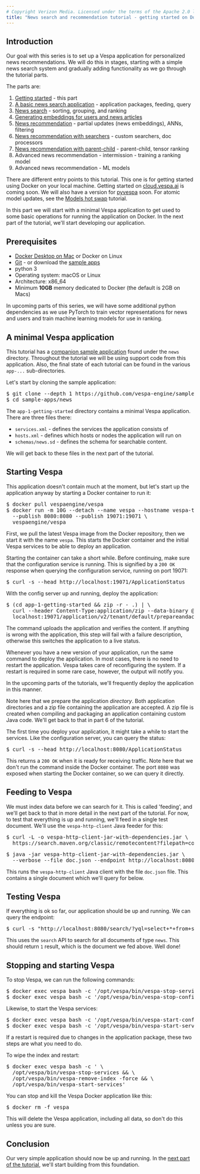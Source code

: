 ```yaml
---
# Copyright Verizon Media. Licensed under the terms of the Apache 2.0 license. See LICENSE in the project root.
title: "News search and recommendation tutorial - getting started on Docker"
---
```


## Introduction

Our goal with this series is to set up a Vespa application for personalized
news recommendations. We will do this in stages, starting with a simple news
search system and gradually adding functionality as we go through the
tutorial parts.

The parts are:  

1. [Getting started](news-1-getting-started.html) - this part
2. [A basic news search application](news-2-basic-feeding-and-query.html) - application packages, feeding, query
3. [News search](news-3-searching.html) - sorting, grouping, and ranking
4. [Generating embeddings for users and news articles](news-4-embeddings.html)
5. [News recommendation](news-5-recommendation.html) - partial updates (news embeddings), ANNs, filtering
6. [News recommendation with searchers](news-6-recommendation-with-searchers.html) - custom searchers, doc processors
7. [News recommendation with parent-child](news-7-recommendation-with-parent-child.html) - parent-child, tensor ranking
8. Advanced news recommendation - intermission - training a ranking model
9. Advanced news recommendation - ML models

There are different entry points to this tutorial. This one is for getting
started using Docker on your local machine. Getting started on 
[cloud.vespa.ai](https://cloud.vespa.ai) is coming soon. We will also have a
version for [pyvespa](https://github.com/vespa-engine/pyvespa) soon.
For atomic model updates, see the [Models hot swap](models-hot-swap.html) tutorial.

In this part we will start with a minimal Vespa application to
get used to some basic operations for running the application on Docker.
In the next part of the tutorial, we'll start developing our application.

## Prerequisites

- [Docker Desktop on Mac](https://docs.docker.com/docker-for-mac/install) 
  or Docker on Linux
- [Git](https://git-scm.com/downloads) - or download the
  [sample apps](https://github.com/vespa-engine/sample-apps/archive/master.zip)
- python 3
- Operating system: macOS or Linux
- Architecture: x86_64
- Minimum **10GB** memory dedicated to Docker (the default is 2GB on Macs)

In upcoming parts of this series, we will have some additional python
dependencies as we use PyTorch to train vector representations for news and
users and train machine learning models for use in ranking.

## A minimal Vespa application

This tutorial has a [companion sample application](https://github.com/vespa-engine/sample-apps.git)
found under the `news` directory. Throughout the tutorial we will be
using support code from this application. Also, the final state of 
each tutorial can be found in the various `app-...` sub-directories.

Let's start by cloning the sample application:

<pre data-test="exec">
$ git clone --depth 1 https://github.com/vespa-engine/sample-apps.git
$ cd sample-apps/news
</pre>

The `app-1-getting-started` directory contains a minimal Vespa application.
There are three files there:

- `services.xml` -  defines the services the application consists of
- `hosts.xml` - defines which hosts or nodes the application will run on
- `schemas/news.sd` - defines the schema for searchable content. 

We will get back to these files in the next part of the tutorial.

## Starting Vespa

This application doesn't contain much at the moment, but let's start up the
application anyway by starting a Docker container to run it:

<pre data-test="exec">
$ docker pull vespaengine/vespa
$ docker run -m 10G --detach --name vespa --hostname vespa-tutorial \
  --publish 8080:8080 --publish 19071:19071 \
  vespaengine/vespa
</pre>

First, we pull the latest Vespa image from the Docker repository, then we
start it with the name `vespa`. This starts the Docker container and the
initial Vespa services to be able to deploy an application.

Starting the container can take a short while. Before continuing, make sure
that the configuration service is running. This is signified by a `200 OK`
response when querying the configuration service, running on port 19071:

<pre data-test="exec" data-test-wait-for="200 OK">
$ curl -s --head http://localhost:19071/ApplicationStatus
</pre>

With the config server up and running, deploy the application:

<pre data-test="exec">
$ (cd app-1-getting-started && zip -r - .) | \
  curl --header Content-Type:application/zip --data-binary @- \
  localhost:19071/application/v2/tenant/default/prepareandactivate
</pre>

The command uploads the application and verifies the content.
If anything is wrong with the application, this step will fail with a failure description,
otherwise this switches the application to a live status.

Whenever you have a new version of your application, 
run the same command to deploy the application.
In most cases, there is no need to restart the application.
Vespa takes care of reconfiguring the system.
If a restart is required in some rare case, however, the output will notify you.

In the upcoming parts of the tutorials, we'll frequently deploy the 
application in this manner. 

<p class="alert alert-success"> 
Note here that we prepare the application <em>directory</em>. Both
application directories and a zip file containing the application are
accepted. A zip file is created when compiling and packaging an
application containing custom Java code. We'll get back to that in part 6 
of the tutorial.
</p>

The first time you deploy your application, it might take a while to
start the services. Like the configuration server, you can query the 
status:

<pre data-test="exec" data-test-wait-for="200 OK">
$ curl -s --head http://localhost:8080/ApplicationStatus
</pre>

This returns a `200 OK` when it is ready for receiving traffic. Note here 
that we don't run the command inside the Docker container. The port `8080`
was exposed when starting the Docker container, so we can query it directly.

## Feeding to Vespa

We must index data before we can search for it. This is called 'feeding', and
we'll get back to that in more detail in the next part of the tutorial. For
now, to test that everything is up and running, we'll feed in a single test
document. We'll use the `vespa-http-client` Java feeder for this:

<pre>
$ curl -L -o vespa-http-client-jar-with-dependencies.jar \
  https://search.maven.org/classic/remotecontent?filepath=com/yahoo/vespa/vespa-http-client/7.391.28/vespa-http-client-7.391.28-jar-with-dependencies.jar
</pre>

<pre data-test="exec" >
$ java -jar vespa-http-client-jar-with-dependencies.jar \
  --verbose --file doc.json --endpoint http://localhost:8080
</pre>

This runs the `vespa-http-client` Java client with the file `doc.json` file.
This contains a single document which we'll query for below.


## Testing Vespa

If everything is ok so far, our application should be up and running. We 
can query the endpoint:

<pre data-test="exec" data-test-assert-contains='Hello world!'>
$ curl -s "http://localhost:8080/search/?yql=select+*+from+sources+*+where+sddocname+contains+%22news%22;"
</pre>

This uses the `search` API to search for all documents of type `news`.
This should return `1` result, which is the document we fed above.
Well done!


## Stopping and starting Vespa

To stop Vespa, we can run the following commands:

<pre>
$ docker exec vespa bash -c '/opt/vespa/bin/vespa-stop-services'
$ docker exec vespa bash -c '/opt/vespa/bin/vespa-stop-configserver'
</pre>

Likewise, to start the Vespa services:

<pre>
$ docker exec vespa bash -c '/opt/vespa/bin/vespa-start-configserver'
$ docker exec vespa bash -c '/opt/vespa/bin/vespa-start-services'
</pre>

If a restart is required due to changes in the application package,
these two steps are what you need to do.

To wipe the index and restart:

<pre>
$ docker exec vespa bash -c ' \
  /opt/vespa/bin/vespa-stop-services && \
  /opt/vespa/bin/vespa-remove-index -force && \
  /opt/vespa/bin/vespa-start-services'
</pre>

You can stop and kill the Vespa Docker application like this:

<pre data-test="after">
$ docker rm -f vespa
</pre>

This will delete the Vespa application, including all data, so 
don't do this unless you are sure.


## Conclusion

Our very simple application should now be up and running. In the [next part
of the tutorial](news-2-basic-feeding-and-query.html), we'll start building
from this foundation.

<script>
function processFilePREs() {
    var tags = document.getElementsByTagName("pre");

    // copy elements, because the list above is mutated by the insert html below
    var elems = [];
    for (i = 0; i < tags.length; i++) {
        elems.push(tags[i]);
    }

    for (i = 0; i < elems.length; i++) {
        var elem = elems[i];
        if (elem.getAttribute("data-test") === "file") {
            var html = elem.innerHTML;
            elem.innerHTML = html.replace(/<!--\?/g, "<?").replace(/\?-->/g, "?>").replace(/</g, "&lt;").replace(/>/g, "&gt;");
            elem.insertAdjacentHTML("beforebegin", "<pre class=\"filepath\">file: " + elem.getAttribute("data-path") + "</pre>");
        }
    }
};

processFilePREs();

</script>